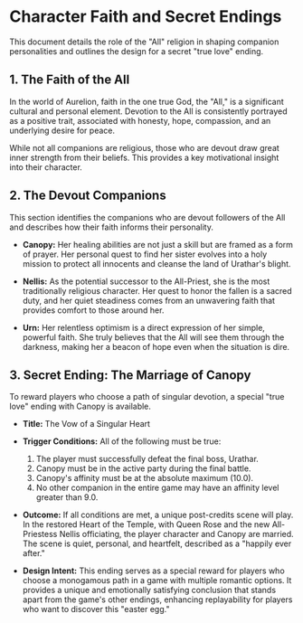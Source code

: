 # Character Faith and Secret Endings

This document details the role of the "All" religion in shaping companion personalities and outlines the design for a secret "true love" ending.

## 1. The Faith of the All

In the world of Aurelion, faith in the one true God, the "All," is a significant cultural and personal element. Devotion to the All is consistently portrayed as a positive trait, associated with honesty, hope, compassion, and an underlying desire for peace.

While not all companions are religious, those who are devout draw great inner strength from their beliefs. This provides a key motivational insight into their character.

## 2. The Devout Companions

This section identifies the companions who are devout followers of the All and describes how their faith informs their personality.

- **Canopy:** Her healing abilities are not just a skill but are framed as a form of prayer. Her personal quest to find her sister evolves into a holy mission to protect all innocents and cleanse the land of Urathar's blight.

- **Nellis:** As the potential successor to the All-Priest, she is the most traditionally religious character. Her quest to honor the fallen is a sacred duty, and her quiet steadiness comes from an unwavering faith that provides comfort to those around her.

- **Urn:** Her relentless optimism is a direct expression of her simple, powerful faith. She truly believes that the All will see them through the darkness, making her a beacon of hope even when the situation is dire.

## 3. Secret Ending: The Marriage of Canopy

To reward players who choose a path of singular devotion, a special "true love" ending with Canopy is available.

- **Title:** The Vow of a Singular Heart
- **Trigger Conditions:** All of the following must be true:
    1. The player must successfully defeat the final boss, Urathar.
    2. Canopy must be in the active party during the final battle.
    3. Canopy's affinity must be at the absolute maximum (10.0).
    4. No other companion in the entire game may have an affinity level greater than 9.0.

- **Outcome:** If all conditions are met, a unique post-credits scene will play. In the restored Heart of the Temple, with Queen Rose and the new All-Priestess Nellis officiating, the player character and Canopy are married. The scene is quiet, personal, and heartfelt, described as a "happily ever after."

- **Design Intent:** This ending serves as a special reward for players who choose a monogamous path in a game with multiple romantic options. It provides a unique and emotionally satisfying conclusion that stands apart from the game's other endings, enhancing replayability for players who want to discover this "easter egg."
